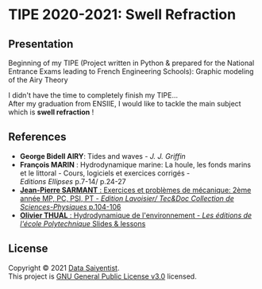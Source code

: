 # TIPE 2020-2021: Swell Refraction

## Presentation

Beginning of my TIPE (Project written in Python & prepared for the National Entrance Exams leading to French Engineering Schools): Graphic modeling of the Airy Theory

I didn't have the time to completely finish my TIPE...
</br>
After my graduation from ENSIIE, I would like to tackle the main subject which is **swell refraction** !

## References

- **George Bidell AIRY**: Tides and waves - *J. J. Griffin*
- **François MARIN** : Hydrodynamique marine: La houle, les fonds marins et le littoral - Cours,
logiciels et exercices corrigés - </br> *Editions Ellipses* p.7-14/ p.24-27
- [**Jean-Pierre SARMANT** : Exercices et problèmes de mécanique: 2ème année MP, PC, PSI, PT -
*Edition Lavoisier/ Tec&Doc Collection de Sciences-Physiques* p.104-106](https://github.com/DataSaiyentist/Swell_refraction_TIPE2020/tree/main/docs/references/Subject%20taken%20from%20Jean-Pierre%20SARMANT%20Exercices%20et%20probl%C3%A8mes%20de%20m%C3%A9canique_2%C3%A8me%20ann%C3%A9e)
- [**Olivier THUAL** : Hydrodynamique de l'environnement - *Les éditions de l'école Polytechnique* Slides & lessons](https://github.com/DataSaiyentist/Swell_refraction_TIPE2020/tree/main/docs/references/HYDRODYNAMIQUE%20DE%20L%E2%80%99ENVIRONNEMENT%2C%20O.%20THUAL%20la%20houle)

## License

Copyright © 2021 [Data Saiyentist](https://github.com/DataSaiyentist). <br />
This project is [GNU General Public License v3.0](https://github.com/DataSaiyentist/Swell_refraction_TIPE2020/blob/main/LICENSE) licensed.
